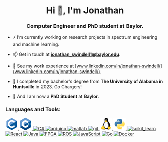 <h1 align="center">Hi 👋, I'm Jonathan</h1>
<h3 align="center">Computer Engineer and PhD student at Baylor.</h3>


- ⚡ I’m currently working on research projects in spectrum engineering and machine learning.

- 📫 Get in touch at **jonathan_swindell1@baylor.edu**.
- 👀 See my work experience at [www.linkedin.com/in/jonathan-swindell/](www.linkedin.com/in/jonathan-swindell/).

- 🚀 I completed my bachelor's degree from **The University of Alabama in Huntsville** in 2023. Go Chargers!

- 🐻 And I am now a **PhD Student** at **Baylor**. 

<h3 align="left">Languages and Tools:</h3>
<p align="left"> 
<!--C--><a href="https://www.cprogramming.com/" target="_blank"> <img src="https://raw.githubusercontent.com/devicons/devicon/master/icons/c/c-original.svg" alt="c" width="40" height="40"/> </a> <!--C++--><a href="https://www.w3schools.com/cpp/" target="_blank"> <img src="https://raw.githubusercontent.com/devicons/devicon/master/icons/cplusplus/cplusplus-original.svg" alt="cplusplus" width="40" height="40"/> </a><!-- C# --> <a href="https://www.ros.org" target="_blank"> <img src="https://seeklogo.com/images/C/c-sharp-c-logo-02F17714BA-seeklogo.com.png" alt="C#" width="35" height="40"/> </a><!--Arduino--><a href="https://www.arduino.cc/" target="_blank"> <img src="https://cdn.worldvectorlogo.com/logos/arduino-1.svg" alt="arduino" width="40" height="40"/> </a><!--Matlab--><a href="https://www.mathworks.com/" target="_blank"> <img src="https://upload.wikimedia.org/wikipedia/commons/2/21/Matlab_Logo.png" alt="matlab" width="40" height="40"/> </a> <!--Git--><a href="https://git-scm.com/" target="_blank"> <img src="https://www.vectorlogo.zone/logos/git-scm/git-scm-icon.svg" alt="git" width="40" height="40"/> </a><!--Linux--><a href="https://www.linux.org/" target="_blank"> <img src="https://raw.githubusercontent.com/devicons/devicon/master/icons/linux/linux-original.svg" alt="linux" width="40" height="40"/> </a> <!--Python--><a href="https://www.python.org" target="_blank"> <img src="https://raw.githubusercontent.com/devicons/devicon/master/icons/python/python-original.svg" alt="python" width="40" height="40"/> </a> <!--Scikit-learn--><a href="https://scikit-learn.org/" target="_blank"> <img src="https://upload.wikimedia.org/wikipedia/commons/0/05/Scikit_learn_logo_small.svg" alt="scikit_learn" width="40" height="40"/> </a> <!-- React --><a href="https://react.dev" target="_blank"> <img src="https://upload.wikimedia.org/wikipedia/commons/thumb/a/a7/React-icon.svg/2300px-React-icon.svg.png" alt="React" width="40" height="40"/> </a> <!-- Java --><a href="https://https://www.java.com/en/" target="_blank"> <img src="https://cdn.freebiesupply.com/logos/large/2x/java-14-logo-png-transparent.png" alt="Java" width="40" height="40"/> </a> <!-- FPGA --><a href="https://www.tutorialspoint.com/vlsi_design/vlsi_design_verilog_introduction.htm" target="_blank"> <img src="https://mshr-h.gallerycdn.vsassets.io/extensions/mshr-h/veriloghdl/1.11.4/1681873257121/Microsoft.VisualStudio.Services.Icons.Default" alt="FPGA" width="40" height="40"/> </a> <!-- ROS --><a href="https://www.ros.org" target="_blank"> <img src="https://upload.wikimedia.org/wikipedia/commons/thumb/b/bb/Ros_logo.svg/2560px-Ros_logo.svg.png" alt="ROS" width="60" height="40"/> </a> <!-- Javascript --> <a href="https://javascript.info" target="_blank"> <img src="https://upload.wikimedia.org/wikipedia/commons/6/6a/JavaScript-logo.png?20120221235433" alt="JavaScript" width="45" height="40"/> </a><!-- Go --> <a href="https://go.dev" target="_blank"> <img src=https://seeklogo.com/images/G/go-logo-046185B647-seeklogo.com.png
" alt="Go" width="45" height="40"/> </a> <!-- Docker --> <a href="https://www.docker.com" target="_blank"> <img src="https://www.docker.com/wp-content/uploads/2022/03/Moby-logo.png" alt="Docker" width="40" height="40"/> </a> 


